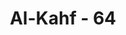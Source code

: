 ---
title: "Al-Kahf - 64"
no: 64
arabic_no: ٦٤
ayah: قَالَ ذٰلِكَ مَا كُنَّا نَبْغِۖ فَارْتَدَّا عَلٰٓى اٰثَارِهِمَا قَصَصًاۙ  
translation: "Dia (Musa) berkata, “Itulah (tempat) yang kita cari.” Lalu keduanya kembali, mengikuti jejak mereka semula."
tafsir: "Mendengar jawaban seperti tersebut di atas, Nabi Musa menyambut-nya dengan gembira seraya berkata, \"Itulah tempat yang kita cari. Di tempat itu, kita akan bertemu dengan orang yang kita cari, yaitu Nabi Khidir.\" Mereka pun kembali mengikuti jejak semula, untuk mendapatkan batu yang mereka jadikan tempat berlindung. Menurut al-Biqa'i, firman Allah dalam ayat ini menunjukkan bahwa mereka itu berjalan di padang pasir, sehingga tidak ada tanda-tanda, akan tetapi ada jejak mereka. Maka ada kemungkinan bahwa yang dimaksud dalam firman Allah tentang pertemuan dua laut itu ialah pertemuan air tawar (sungai Nil) dengan air asin (Laut Tengah) yaitu kota di Dimyath atau Rasyid di negeri Mesir."
---
